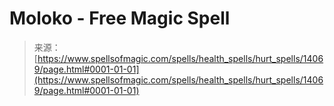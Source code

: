<!--yml

category: 未分类

date: 2024-06-12 18:52:53

-->

# Moloko - Free Magic Spell

> 来源：[https://www.spellsofmagic.com/spells/health_spells/hurt_spells/14069/page.html#0001-01-01](https://www.spellsofmagic.com/spells/health_spells/hurt_spells/14069/page.html#0001-01-01)
